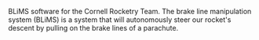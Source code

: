 BLiMS software for the Cornell Rocketry Team. The brake line manipulation system (BLiMS) is a system that will autonomously steer our rocket's descent by pulling on the brake lines of a parachute.
